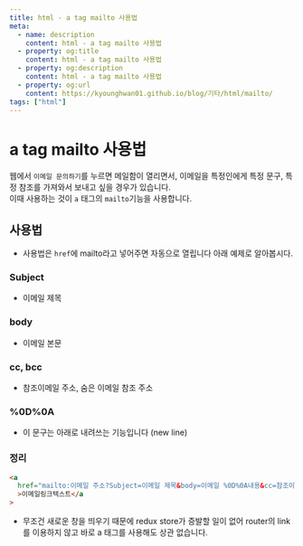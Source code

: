 ```yaml
---
title: html - a tag mailto 사용법
meta:
  - name: description
    content: html - a tag mailto 사용법
  - property: og:title
    content: html - a tag mailto 사용법
  - property: og:description
    content: html - a tag mailto 사용법
  - property: og:url
    content: https://kyounghwan01.github.io/blog/기타/html/mailto/
tags: ["html"]
---
```


# a tag mailto 사용법

웹에서 `이메일 문의하기`를 누르면 메일함이 열리면서, 이메일을 특정인에게 특정 문구, 특정 참조를 가져와서 보내고 싶을 경우가 있습니다.<br>
이때 사용하는 것이 `a` 태그의 `mailto`기능을 사용합니다.

## 사용법

- 사용법은 `href`에 mailto라고 넣어주면 자동으로 열립니다 아래 예제로 알아봅시다.

### Subject

- 이메일 제목

### body

- 이메일 본문

### cc, bcc

- 참조이메일 주소, 숨은 이메일 참조 주소

### %0D%0A

- 이 문구는 아래로 내려쓰는 기능입니다 (new line)

### 정리

```html
<a
  href="mailto:이메일 주소?Subject=이메일 제목&body=이메일 %0D%0A내용&cc=참조이메일주소&bcc=숨은이메일참조주소"
  >이메일링크텍스트</a
>
```

- 무조건 새로운 창을 띄우기 때문에 redux store가 증발할 일이 없어 router의 link를 이용하지 않고 바로 a 태그를 사용해도 상관 없습니다.
